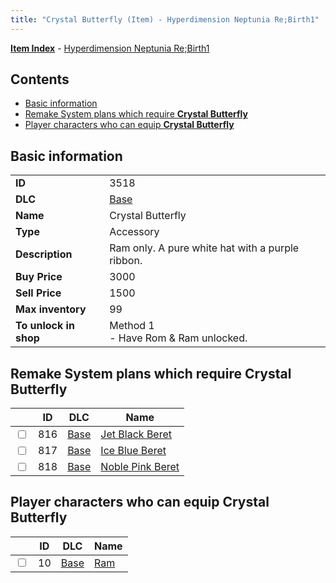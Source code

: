 ```yaml
---
title: "Crystal Butterfly (Item) - Hyperdimension Neptunia Re;Birth1"
---
```


[**Item Index**](/neptunia/rb1/item/index.html) - [Hyperdimension Neptunia Re;Birth1](/neptunia/rb1)

## Contents

- [Basic information](#basic-information)
- [Remake System plans which require **Crystal Butterfly**](#remake-system-plans-which-require-crystal-butterfly)
- [Player characters who can equip **Crystal Butterfly**](#player-characters-who-can-equip-crystal-butterfly)

## Basic information

|   |   |
| -- | -- |
| **ID** | 3518 |
| **DLC** | [Base](/neptunia/rb1/dlc/1-base.html) |
| **Name** | Crystal Butterfly |
| **Type** | Accessory |
| **Description** | Ram only. A pure white hat with a purple ribbon. |
| **Buy Price** | 3000 |
| **Sell Price** | 1500 |
| **Max inventory** | 99 |
| **To unlock in shop** | Method 1<br />- Have Rom & Ram unlocked. |


## Remake System plans which require **Crystal Butterfly**

|    | ID | DLC | Name |
| -- | -- | --- | ---- |
| <input type="checkbox" id="rb1-quest-1-816" class="trackbox" /> | 816 | [Base](/neptunia/rb1/dlc/1-base.html) | [Jet Black Beret](/neptunia/rb1/quest/1-816-jet-black-beret.html) |
| <input type="checkbox" id="rb1-quest-1-817" class="trackbox" /> | 817 | [Base](/neptunia/rb1/dlc/1-base.html) | [Ice Blue Beret](/neptunia/rb1/quest/1-817-ice-blue-beret.html) |
| <input type="checkbox" id="rb1-quest-1-818" class="trackbox" /> | 818 | [Base](/neptunia/rb1/dlc/1-base.html) | [Noble Pink Beret](/neptunia/rb1/quest/1-818-noble-pink-beret.html) |


## Player characters who can equip **Crystal Butterfly**

|    | ID | DLC | Name |
| -- | -- | --- | ---- |
| <input type="checkbox" id="rb1-player-1-10" class="trackbox" /> | 10 | [Base](/neptunia/rb1/dlc/1-base.html) | [Ram](/neptunia/rb1/player/1-10-ram.html) |
